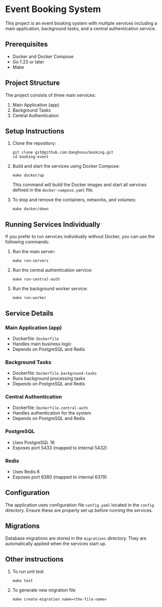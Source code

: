 # Event Booking System

This project is an event booking system with multiple services including a main application, background tasks, and a central authentication service.

## Prerequisites

- Docker and Docker Compose
- Go 1.23 or later
- Make

## Project Structure

The project consists of three main services:
1. Main Application (app)
2. Background Tasks
3. Central Authentication

## Setup Instructions

1. Clone the repository:
   ```
   git clone git@github.com:danghovu/booking.git
   cd booking-event
   ```

2. Build and start the services using Docker Compose:
   ```
   make docker/up
   ```
   This command will build the Docker images and start all services defined in the `docker-compose.yaml` file.

3. To stop and remove the containers, networks, and volumes:
   ```
   make docker/down
   ```

## Running Services Individually

If you prefer to run services individually without Docker, you can use the following commands:

1. Run the main server:
   ```
   make run-servers
   ```

2. Run the central authentication service:
   ```
   make run-central-auth
   ```

3. Run the background worker service:
    ```
    make run-worker
    ```

## Service Details

### Main Application (app)
- Dockerfile: `Dockerfile`
- Handles main business logic
- Depends on PostgreSQL and Redis

### Background Tasks
- Dockerfile: `Dockerfile.background-tasks`
- Runs background processing tasks
- Depends on PostgreSQL and Redis

### Central Authentication
- Dockerfile: `Dockerfile.central-auth`
- Handles authentication for the system
- Depends on PostgreSQL and Redis

### PostgreSQL
- Uses PostgreSQL 16
- Exposes port 5433 (mapped to internal 5432)

### Redis
- Uses Redis 6
- Exposes port 6380 (mapped to internal 6379)

## Configuration

The application uses configuration file `config.yaml` located in the `config` directory. Ensure these are properly set up before running the services.

## Migrations

Database migrations are stored in the `migrations` directory. They are automatically applied when the services start up.

## Other instructions
1. To run unit test
    ```
    make test
    ```
2. To generate new migration file
    ```
    make create-migration name=<the-file-name> 
    ```